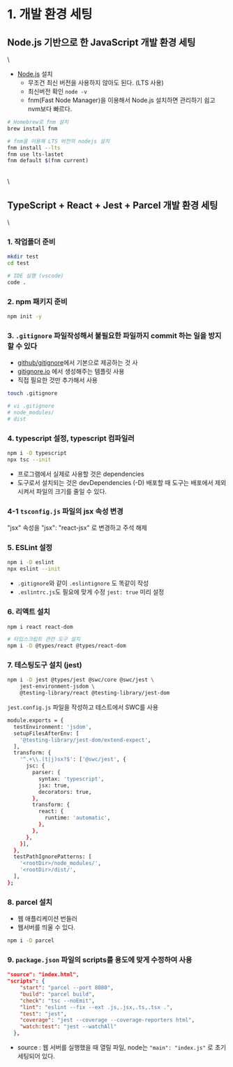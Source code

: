 # 1. 개발 환경 세팅

## Node.js 기반으로 한 JavaScript 개발 환경 세팅

\


* [Node.js](https://nodejs.org/ko/) 설치
  * 무조건 최신 버전을 사용하지 않아도 된다. (LTS 사용)
  * 최신버전 확인 `node -v`
  * fnm(Fast Node Manager)을 이용해서 Node.js 설치하면 관리하기 쉽고 nvm보다 빠르다.

```Bash
# Homebrew로 fnm 설치
brew install fnm

# fnm을 이용해 LTS 버전의 nodejs 설치
fnm install --lts
fnm use lts-lastet
fnm default $(fnm current)
```

\
\


## TypeScript + React + Jest + Parcel 개발 환경 세팅

\


### 1. 작업폴더 준비

```Bash
mkdir test
cd test

# IDE 실행 (vscode)
code .
```

### 2. npm 패키지 준비

```Bash
npm init -y
```

### 3. `.gitignore` 파일작성해서 불필요한 파일까지 commit 하는 일을 방지할 수 있다

* [github/gitignore](https://github.com/github/gitignore)에서 기본으로 제공하는 것 사
* [gitignore.io](https://www.toptal.com/developers/gitignore) 에서 생성해주는 템플릿 사용
* 직접 필요한 것만 추가해서 사용

```Bash
touch .gitignore

# vi .gitignore
# node_modules/
# dist
```

### 4. typescript 설정, typescript 컴파일러

```Bash
npm i -D typescript
npx tsc --init
```

* 프로그램에서 실제로 사용할 것은 dependencies
* 도구로서 설치되는 것은 devDependencies (-D) 배포할 때 도구는 배포에서 제외시켜서 파일의 크기를 줄일 수 있다.

### 4-1 `tsconfig.js` 파일의 jsx 속성 변경

"jsx" 속성을 "jsx": "react-jsx" 로 변경하고 주석 해제

### 5. ESLint 설정

```Bash
npm i -D eslint
npx eslint --init
```

* `.gitignore`와 같이 `.eslintignore` 도 똑같이 작성
* `.eslintrc.js`도 필요에 맞게 수정 `jest: true` 미리 설정

### 6. 리액트 설치

```Bash
npm i react react-dom

# 타입스크립트 관련 도구 설치
npm i -D @types/react @types/react-dom
```

### 7. 테스팅도구 설치 (jest)

```Bash
npm i -D jest @types/jest @swc/core @swc/jest \
    jest-environment-jsdom \
    @testing-library/react @testing-library/jest-dom
```

`jest.config.js` 파일을 작성하고 테스트에서 SWC를 사용

```Bash
module.exports = {
  testEnvironment: 'jsdom',
  setupFilesAfterEnv: [
    '@testing-library/jest-dom/extend-expect',
  ],
  transform: {
    '^.+\\.(t|j)sx?$': ['@swc/jest', {
      jsc: {
        parser: {
          syntax: 'typescript',
          jsx: true,
          decorators: true,
        },
        transform: {
          react: {
            runtime: 'automatic',
          },
        },
      },
    }],
  },
  testPathIgnorePatterns: [
    '<rootDir>/node_modules/',
    '<rootDir>/dist/',
  ],
};
```

### 8. parcel 설치

* 웹 애플리케이션 번들러
* 웹서버를 띄울 수 있다.

```Bash
npm i -D parcel
```

### 9. `package.json` 파일의 scripts를 용도에 맞게 수정하여 사용

```json
"source": "index.html",
"scripts": {
    "start": "parcel --port 8080",
    "build": "parcel build",
    "check": "tsc --noEmit",
    "lint": "eslint --fix --ext .js,.jsx,.ts,.tsx .",
    "test": "jest",
    "coverage": "jest --coverage --coverage-reporters html",
    "watch:test": "jest --watchAll"
  },
```

* source : 웹 서버를 실행했을 때 열릴 파일, node는 `"main": "index.js"` 로 초기 세팅되어 있다.
